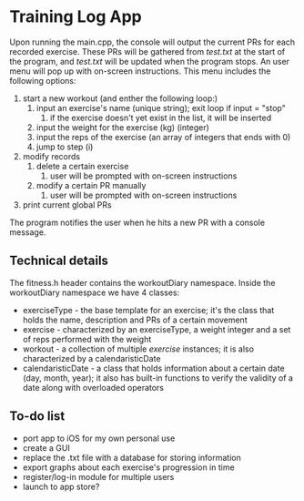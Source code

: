 # Training Log App

Upon running the main.cpp, the console will output the current PRs for each recorded exercise. These PRs will be gathered from *test.txt* at the start of the program, and *test.txt* will be updated when the program stops. An user menu will pop up with on-screen instructions. This menu includes the following options:
1. start a new workout (and enther the following loop:)
    1. input an exercise's name (unique string); exit loop if input = "stop"
        1. if the exercise doesn't yet exist in the list, it will be inserted
    3. input the weight for the exercise (kg) (integer)
    4. input the reps of the exercise (an array of integers that ends with 0)
    5. jump to step (i)
2. modify records
    1. delete a certain exercise
        1. user will be prompted with on-screen instructions
    3. modify a certain PR manually
        1. user will be prompted with on-screen instructions
3. print current global PRs

The program notifies the user when he hits a new PR with a console message.


## Technical details
The fitness.h header contains the workoutDiary namespace. Inside the workoutDiary namespace we have 4 classes:
- exerciseType - the base template for an exercise; it's the class that holds the name, description and PRs of a certain movement
- exercise - characterized by an exerciseType, a weight integer and a set of reps performed with the weight
- workout - a collection of multiple *exercise* instances; it is also characterized by a calendaristicDate
- calendaristicDate - a class that holds information about a certain date (day, month, year); it also has built-in functions to verify the validity of a date along with overloaded operators

## To-do list
- port app to iOS for my own personal use
- create a GUI
- replace the .txt file with a database for storing information
- export graphs about each exercise's progression in time
- register/log-in module for multiple users
- launch to app store?
